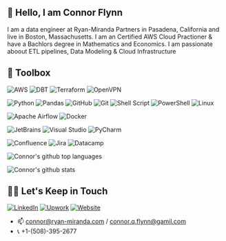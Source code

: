<!--
**connorflyn/connorflyn** is a ✨ _special_ ✨ repository because its `README.md` (this file) appears on your GitHub profile.

![GitHub followers](https://img.shields.io/github/followers/connorflyn?style=social)
-->


## 👋 Hello, I am Connor Flynn

 I am a data engineer at Ryan-Miranda Partners in Pasadena, California and live in Boston, Massachusetts. I am an Certified AWS Cloud Practioner & have a Bachlors degree in Mathematics and Economics. I am passionate aboout ETL pipelines, Data Modeling & Cloud Infrastructure



## 🧰 Toolbox
<!--Toolbox icons -->
![AWS](https://img.shields.io/badge/AWS-%23FF9900.svg?style=for-the-badge&logo=amazon-aws&logoColor=white)
![DBT](https://img.shields.io/badge/DBT-FF694B?style=for-the-badge&logo=dbt&logoColor=white)
![Terraform](https://img.shields.io/badge/terraform-%235835CC.svg?style=for-the-badge&logo=terraform&logoColor=white)
![OpenVPN](https://img.shields.io/badge/OpenVPN-EA7E20.svg?style=for-the-badge&logo=openvpn&logoColor=white)

![Python](https://img.shields.io/badge/python-3670A0?style=for-the-badge&logo=python&logoColor=ffdd54)
![Pandas](https://img.shields.io/badge/pandas-%23150458.svg?style=for-the-badge&logo=pandas&logoColor=white)
![GitHub](https://img.shields.io/badge/github-%23121011.svg?style=for-the-badge&logo=github&logoColor=white)
![Git](https://img.shields.io/badge/git-%3776AB.svg?style=for-the-badge&logo=git&logoColor=white&color=F05032)
![Shell Script](https://img.shields.io/badge/shell_script-%23121011.svg?style=for-the-badge&logo=gnu-bash&logoColor=white)
![PowerShell](https://img.shields.io/badge/PowerShell-%235391FE.svg?style=for-the-badge&logo=powershell&logoColor=white)
![Linux](https://img.shields.io/badge/Linux-FCC624?style=for-the-badge&logo=linux&logoColor=black)

![Apache Airflow](https://img.shields.io/badge/Apache%20Airflow-017CEE?style=for-the-badge&logo=Apache%20Airflow&logoColor=white)
![Docker](https://img.shields.io/badge/docker-%230db7ed.svg?style=for-the-badge&logo=docker&logoColor=white)

![JetBrains](https://img.shields.io/badge/jetbrains-000000?style=for-the-badge&logo=jetbrains&logoColor=white&color=black&labelColor=black)
![Visual Studio](https://img.shields.io/badge/Visual%20Studio-5C2D91.svg?style=for-the-badge&logo=visual-studio&logoColor=white)
![PyCharm](https://img.shields.io/badge/pycharm-143?style=for-the-badge&logo=pycharm&logoColor=black&color=black&labelColor=green)

![Confluence](https://img.shields.io/badge/confluence-%23172BF4.svg?style=for-the-badge&logo=confluence&logoColor=white)
![Jira](https://img.shields.io/badge/jira-%230A0FFF.svg?style=for-the-badge&logo=jira&logoColor=white)
![Datacamp](https://img.shields.io/badge/Datacamp-05192D?style=for-the-badge&logo=datacamp&logoColor=03E860)


![Connor's github top languages](https://github-readme-stats.vercel.app/api/top-langs/?username=connorflyn&show_icons=true&langs_count=8)

![Connor's github stats](https://github-readme-stats.vercel.app/api?username=connorflyn&show_icons=true&count_private=true)



## 🤝🏻 Let's Keep in Touch

<p align="left">
<a href="https://www.linkedin.com/in/connor-flynn-940707181/"><img alt="LinkedIn" src="https://img.shields.io/badge/LinkedIn-Flynn,Connor-blue?style=flat-square&logo=linkedin"></a>
<a href="https://www.upwork.com/freelancers/~01d9da93931c25ee5b?viewMode=1"><img alt="Upwork" src="https://img.shields.io/badge/Upwrok-Flynn,Connor-green?style=flat-square&logo=upwork"></a>
<a href="https://ryan-miranda.com/"><img alt="Website" src="https://img.shields.io/badge/Website-RM-maroon?style=flat-square&logo=google-chrome"></a>

 
 - 📫 connor@ryan-miranda.com / connor.q.flynn@gamil.com
 - 📞 +1-(508)-395-2677


